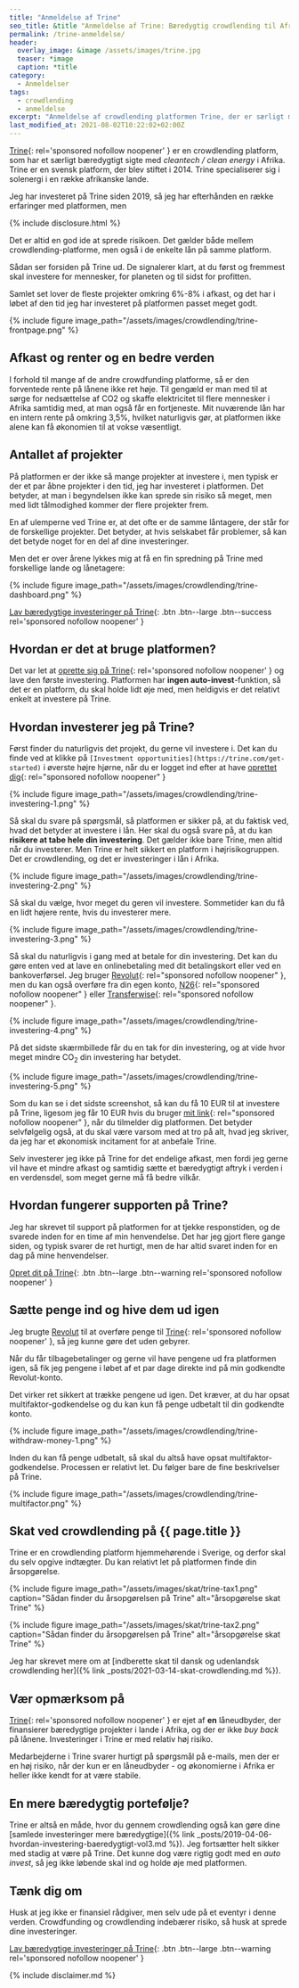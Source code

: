 ```yaml
---
title: "Anmeldelse af Trine"
seo_title: &title "Anmeldelse af Trine: Bæredygtig crowdlending til Afrika"
permalink: /trine-anmeldelse/
header:
  overlay_image: &image /assets/images/trine.jpg
  teaser: *image
  caption: *title
category:
  - Anmeldelser
tags:
  - crowdlending
  - anmeldelse
excerpt: "Anmeldelse af crowdlending platformen Trine, der er særligt målrettet mod bæredygtige projekter i Afrika med solenergi og _clean energy_."
last_modified_at: 2021-08-02T10:22:02+02:00Z
---
```


[Trine](/go/trine/){: rel='sponsored nofollow noopener' } er en crowdlending platform, som har et særligt bæredygtigt sigte med _cleantech / clean energy_ i Afrika. Trine  er en svensk platform, der blev stiftet i 2014. Trine specialiserer sig i solenergi i en række afrikanske lande.

Jeg har investeret på Trine siden 2019, så jeg har efterhånden en række erfaringer med platformen, men

{% include disclosure.html %}

Det er altid en god ide at sprede risikoen. Det gælder både mellem crowdlending-platforme, men også i de enkelte lån på samme platform.

Sådan ser forsiden på Trine ud. De signalerer klart, at du først og fremmest skal investere for mennesker, for planeten og til sidst for profitten.

Samlet set lover de fleste projekter omkring 6%-8% i afkast, og det har i løbet af den tid jeg har investeret på platformen passet meget godt.

{% include figure image_path="/assets/images/crowdlending/trine-frontpage.png" %}

## Afkast og renter og en bedre verden

I forhold til mange af de andre crowdfunding platforme, så er den forventede rente på lånene ikke ret høje. Til gengæld er man med til at sørge for nedsættelse af CO2 og skaffe elektricitet til flere mennesker i Afrika samtidig med, at man også får en fortjeneste. Mit nuværende lån har en intern rente på omkring 3,5%, hvilket naturligvis gør, at platformen ikke alene kan få økonomien til at vokse væsentligt.

## Antallet af projekter

På platformen er der ikke så mange projekter at investere i, men typisk er der et par åbne projekter i den tid, jeg har investeret i platformen. Det betyder, at man i begyndelsen ikke kan sprede sin risiko så meget, men med lidt tålmodighed kommer der flere projekter frem.

En af ulemperne ved Trine er, at det ofte er de samme låntagere, der står for de forskellige projekter. Det betyder, at hvis selskabet får problemer, så kan det betyde noget for en del af dine investeringer.

Men det er over årene lykkes mig at få en fin spredning på Trine med forskellige lande og lånetagere:

{% include figure image_path="/assets/images/crowdlending/trine-dashboard.png" %}

[Lav bæredygtige investeringer på Trine](/go/trine/){: .btn .btn--large .btn--success rel='sponsored nofollow noopener' }

## Hvordan er det at bruge platformen?

Det var let at [oprette sig på Trine](/go/trine/){: rel='sponsored nofollow noopener' } og lave den første investering. Platformen har **ingen auto-invest**-funktion, så det er en platform, du skal holde lidt øje med, men heldigvis er det relativt enkelt at investere på Trine.

## Hvordan investerer jeg på Trine?

Først finder du naturligvis det projekt, du gerne vil investere i. Det kan du finde ved at klikke på `[Investment opportunities](https://trine.com/get-started)` i øverste højre hjørne, når du er logget ind efter at have [oprettet dig](/go/trine/){: rel="sponsored nofollow noopener" }

{% include figure image_path="/assets/images/crowdlending/trine-investering-1.png" %}

Så skal du svare på spørgsmål, så platformen er sikker på, at du faktisk ved, hvad det betyder at investere i lån. Her skal du også svare på, at du kan **risikere at tabe hele din investering**. Det gælder ikke bare Trine, men altid når du investerer. Men Trine er helt sikkert en platform i højrisikogruppen. Det er crowdlending, og det er investeringer i lån i Afrika.

{% include figure image_path="/assets/images/crowdlending/trine-investering-2.png" %}

Så skal du vælge, hvor meget du geren vil investere. Sommetider kan du få en lidt højere rente, hvis du investerer mere.

{% include figure image_path="/assets/images/crowdlending/trine-investering-3.png" %}

Så skal du naturligvis i gang med at betale for din investering. Det kan du gøre enten ved at lave en onlinebetaling med dit betalingskort eller ved en bankoverførsel. Jeg bruger [Revolut](/go/revolut/){: rel="sponsored nofollow noopener" }, men du kan også overføre fra din egen konto, [N26](/go/n26/){: rel="sponsored nofollow noopener" } eller [Transferwise](/go/transferwise/){: rel="sponsored nofollow noopener" }.

{% include figure image_path="/assets/images/crowdlending/trine-investering-4.png" %}

På det sidste skærmbillede får du en tak for din investering, og at vide hvor meget mindre CO<sub>2</sub> din investering har betydet.

{% include figure image_path="/assets/images/crowdlending/trine-investering-5.png" %}

Som du kan se i det sidste screenshot, så kan du få 10 EUR til at investere på Trine, ligesom jeg får 10 EUR hvis du bruger [mit link](/go/trine/){: rel="sponsored nofollow noopener" }, når du tilmelder dig platformen. Det betyder selvfølgelig også, at du skal være varsom med at tro på alt, hvad jeg skriver, da jeg har et økonomisk incitament for at anbefale Trine.

Selv investerer jeg ikke på Trine for det endelige afkast, men fordi jeg gerne vil have et mindre afkast og samtidig sætte et bæredygtigt aftryk i verden i en verdensdel, som meget gerne må få bedre vilkår.

## Hvordan fungerer supporten på Trine?

Jeg har skrevet til support på platformen for at tjekke responstiden, og de svarede inden for en time af min henvendelse. Det har jeg gjort flere gange siden, og typisk svarer de ret hurtigt, men de har altid svaret inden for en dag på mine henvendelser.

[Opret dit på Trine](/go/trine/){: .btn .btn--large .btn--warning rel='sponsored nofollow noopener' }

## Sætte penge ind og hive dem ud igen

Jeg brugte [Revolut](/revolut-anmeldelse/) til at overføre penge til [Trine](/go/trine/){: rel='sponsored nofollow noopener' }, så jeg kunne gøre det uden gebyrer.

Når du får tilbagebetalinger og gerne vil have pengene ud fra platformen igen, så fik jeg pengene i løbet af et par dage direkte ind på min godkendte Revolut-konto.

Det virker ret sikkert at trække pengene ud igen. Det kræver, at du har opsat multifaktor-godkendelse og du kan kun få penge udbetalt til din godkendte konto.

{% include figure image_path="/assets/images/crowdlending/trine-withdraw-money-1.png" %}

Inden du kan få penge udbetalt, så skal du altså have opsat multifaktor-godkendelse. Processen er relativt let. Du følger bare de fine beskrivelser på Trine.

{% include figure image_path="/assets/images/crowdlending/trine-multifactor.png" %}

## Skat ved crowdlending på {{ page.title }}

Trine er en crowdlending platform hjemmehørende i Sverige, og derfor skal du selv opgive indtægter. Du kan relativt let på platformen finde din årsopgørelse.

{% include figure image_path="/assets/images/skat/trine-tax1.png" caption="Sådan finder du årsopgørelsen på Trine" alt="årsopgørelse skat Trine" %}

{% include figure image_path="/assets/images/skat/trine-tax2.png" caption="Sådan finder du årsopgørelsen på Trine" alt="årsopgørelse skat Trine" %}

Jeg har skrevet mere om at [indberette skat til dansk og udenlandsk crowdlending her]({% link _posts/2021-03-14-skat-crowdlending.md %}).

## Vær opmærksom på

[Trine](/go/trine/){: rel='sponsored nofollow noopener' } er ejet af **en** låneudbyder, der finansierer bæredygtige projekter i lande i Afrika, og der er ikke _buy back_ på lånene. Investeringer i Trine er med relativ høj risiko.

Medarbejderne i Trine svarer hurtigt på spørgsmål på e-mails, men der er en høj risiko, når der kun er en låneudbyder - og økonomierne i Afrika er heller ikke kendt for at være stabile.

## En mere bæredygtig portefølje?

Trine er altså en måde, hvor du gennem crowdlending også kan gøre dine [samlede investeringer mere bæredygtige]({% link _posts/2019-04-06-hvordan-investering-baeredygtigt-vol3.md %}). Jeg fortsætter helt sikker med stadig at være på Trine. Det kunne dog være rigtig godt med en _auto invest_, så jeg ikke løbende skal ind og holde øje med platformen.

## Tænk dig om

Husk at jeg ikke er finansiel rådgiver, men selv ude på et eventyr i denne verden. Crowdfunding og crowdlending indebærer risiko, så husk at sprede dine investeringer.

[Lav bæredygtige investeringer på Trine](/go/trine/){: .btn .btn--large .btn--warning rel='sponsored nofollow noopener' }

{% include disclaimer.md %}
